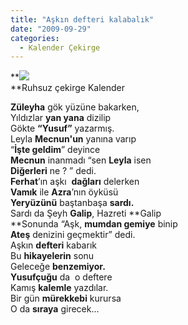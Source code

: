 ```yaml
---
title: "Aşkın defteri kalabalık"
date: "2009-09-29"
categories: 
  - Kalender Çekirge
---
```


**![](/uploads/image/cekirge.jpg)  
**Ruhsuz çekirge Kalender

**Züleyha** gök yüzüne bakarken,  
Yıldızlar **yan yana** dizilip  
Gökte **“Yusuf”** yazarmış.  
Leyla **Mecnun'un** yanına varıp  
“**İşte geldim**” deyince  
**Mecnun** inanmadı “sen **Leyla** isen  
**Diğerleri** ne ? ” dedi.  
**Ferhat**’ın aşkı  **dağları** delerken  
**Vamık** ile **Azra**’nın öyküsü  
**Yeryüzünü** baştanbaşa **sardı.**   
Sardı da Şeyh **Galip**, Hazreti **Galip  
**Sonunda “Aşk, **mumdan gemiye** binip  
**Ateş** denizini geçmektir” dedi.  
Aşkın **defteri** kabarık  
Bu **hikayelerin** sonu  
Geleceğe **benzemiyor.**  
**Yusufçuğu** da  o deftere  
Kamış **kalemle** yazdılar.   
Bir gün **mürekkebi** kurursa  
O da **sıraya** girecek...
